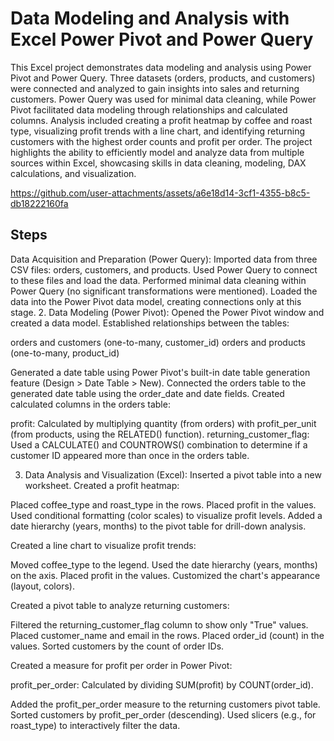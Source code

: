 # Data Modeling and Analysis with Excel Power Pivot and Power Query


This Excel project demonstrates data modeling and analysis using Power Pivot and Power Query. Three datasets (orders, products, and customers) were connected and analyzed to gain insights into sales and returning customers. Power Query was used for minimal data cleaning, while Power Pivot facilitated data modeling through relationships and calculated columns. Analysis included creating a profit heatmap by coffee and roast type, visualizing profit trends with a line chart, and identifying returning customers with the highest order counts and profit per order. The project highlights the ability to efficiently model and analyze data from multiple sources within Excel, showcasing skills in data cleaning, modeling, DAX calculations, and visualization.

https://github.com/user-attachments/assets/a6e18d14-3cf1-4355-b8c5-db18222160fa

## Steps
Data Acquisition and Preparation (Power Query):
Imported data from three CSV files: orders, customers, and products.
Used Power Query to connect to these files and load the data.
Performed minimal data cleaning within Power Query (no significant transformations were mentioned).
Loaded the data into the Power Pivot data model, creating connections only at this stage.
2. Data Modeling (Power Pivot):
Opened the Power Pivot window and created a data model.
Established relationships between the tables:

orders and customers (one-to-many, customer_id)
orders and products (one-to-many, product_id)


Generated a date table using Power Pivot's built-in date table generation feature (Design > Date Table > New).
Connected the orders table to the generated date table using the order_date and date fields.
Created calculated columns in the orders table:

profit: Calculated by multiplying quantity (from orders) with profit_per_unit (from products, using the RELATED() function).
returning_customer_flag:  Used a CALCULATE() and COUNTROWS() combination to determine if a customer ID appeared more than once in the orders table.


3. Data Analysis and Visualization (Excel):
Inserted a pivot table into a new worksheet.
Created a profit heatmap:

Placed coffee_type and roast_type in the rows.
Placed profit in the values.
Used conditional formatting (color scales) to visualize profit levels.
Added a date hierarchy (years, months) to the pivot table for drill-down analysis.


Created a line chart to visualize profit trends:

Moved coffee_type to the legend.
Used the date hierarchy (years, months) on the axis.
Placed profit in the values.
Customized the chart's appearance (layout, colors).


Created a pivot table to analyze returning customers:

Filtered the returning_customer_flag column to show only "True" values.
Placed customer_name and email in the rows.
Placed order_id (count) in the values.
Sorted customers by the count of order IDs.


Created a measure for profit per order in Power Pivot:

profit_per_order: Calculated by dividing SUM(profit) by COUNT(order_id).


Added the profit_per_order measure to the returning customers pivot table.
Sorted customers by profit_per_order (descending).
Used slicers (e.g., for roast_type) to interactively filter the data.
